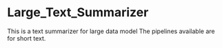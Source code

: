 # Large_Text_Summarizer

This is a text summarizer for large data model
The pipelines available are for short text.

